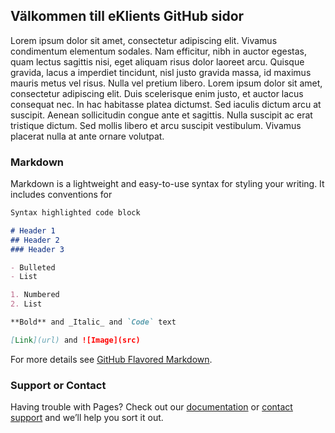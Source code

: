 ## Välkommen till eKlients GitHub sidor

Lorem ipsum dolor sit amet, consectetur adipiscing elit. Vivamus condimentum elementum sodales. Nam efficitur, nibh in auctor egestas, quam lectus sagittis nisi, eget aliquam risus dolor laoreet arcu. Quisque gravida, lacus a imperdiet tincidunt, nisl justo gravida massa, id maximus mauris metus vel risus. Nulla vel pretium libero. Lorem ipsum dolor sit amet, consectetur adipiscing elit. Duis scelerisque enim justo, et auctor lacus consequat nec. In hac habitasse platea dictumst. Sed iaculis dictum arcu at suscipit. Aenean sollicitudin congue ante et sagittis. Nulla suscipit ac erat tristique dictum. Sed mollis libero et arcu suscipit vestibulum. Vivamus placerat nulla at ante ornare volutpat.

### Markdown

Markdown is a lightweight and easy-to-use syntax for styling your writing. It includes conventions for

```markdown
Syntax highlighted code block

# Header 1
## Header 2
### Header 3

- Bulleted
- List

1. Numbered
2. List

**Bold** and _Italic_ and `Code` text

[Link](url) and ![Image](src)
```

For more details see [GitHub Flavored Markdown](https://guides.github.com/features/mastering-markdown/).

### Support or Contact

Having trouble with Pages? Check out our [documentation](https://help.github.com/categories/github-pages-basics/) or [contact support](https://github.com/contact) and we’ll help you sort it out.
